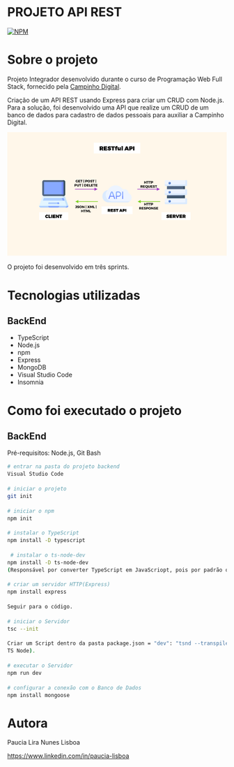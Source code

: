 # PROJETO API REST
[![NPM](https://img.shields.io/npm/l/react)](https://github.com/Paucinha/projeto-api/blob/master/LICENSE)

# Sobre o projeto

Projeto Integrador desenvolvido durante o curso de Programação Web Full Stack, fornecido pela [Campinho Digital](https://www.campinhodigital.org/).

Criação de um  API REST usando Express para criar um CRUD com Node.js. Para a solução, foi desenvolvido uma API que realize um CRUD de um banco de dados para cadastro de dados pessoais para auxiliar a Campinho Digital.

![API](https://github.com/Paucinha/assets/blob/master/apiP.png?raw=true)

O projeto foi desenvolvido em três sprints.

# Tecnologias utilizadas

## BackEnd

- TypeScript
- Node.js
- npm
- Express
- MongoDB
- Visual Studio Code
- Insomnia

# Como foi executado o projeto

## BackEnd
Pré-requisitos: Node.js, Git Bash

```bash
# entrar na pasta do projeto backend
Visual Studio Code

# iniciar o projeto
git init

# iniciar o npm
npm init

# instalar o TypeScript
npm install -D typescript

 # instalar o ts-node-dev
npm install -D ts-node-dev
(Responsável por converter TypeScript em JavaScriopt, pois por padrão o Node.js só entende JavaScript).

# criar um servidor HTTP(Express)
npm install express

Seguir para o código.

# iniciar o Servidor
tsc --init

Criar um Script dentro da pasta package.json = "dev": "tsnd --transpile-only --respawn --ignore-watch node_modules src/server.ts", (esse comando esta na documentação 
TS Node).

# executar o Servidor
npm run dev

# configurar a conexão com o Banco de Dados
npm install mongoose
```

# Autora

Paucia Lira Nunes Lisboa

https://www.linkedin.com/in/paucia-lisboa
